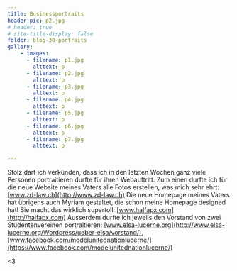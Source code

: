 ```yaml
---
title: Businessportraits
header-pic: p2.jpg
# header: true
# site-title-display: false
folder: blog-30-portraits
gallery: 
    - images:
      - filename: p1.jpg
        alttext: p
      - filename: p2.jpg
        alttext: p
      - filename: p3.jpg
        alttext: p
      - filename: p4.jpg
        alttext: p
      - filename: p5.jpg
        alttext: p
      - filename: p6.jpg
        alttext: p
      - filename: p7.jpg
        alttext: p

---
```


Stolz darf ich verkünden, dass ich in den letzten Wochen ganz viele Personen portraitieren durfte für ihren Webauftritt.
Zum einen durfte ich für die neue Website meines Vaters alle Fotos erstellen, was mich sehr ehrt: [www.zd-law.ch](http://www.zd-law.ch)
Die neue Homepage meines Vaters hat übrigens auch Myriam gestaltet, die schon meine Homepage designed hat! Sie macht das wirklich supertoll: [www.halfapx.com](http://halfapx.com)
Ausserdem durfte ich jeweils den Vorstand von zwei Studentenvereinen portraitieren:
[www.elsa-lucerne.org](http://www.elsa-lucerne.org/Wordpress/ueber-elsa/vorstand/),
[www.facebook.com/modelunitednationlucerne/](https://www.facebook.com/modelunitednationlucerne/)

&lt;3

